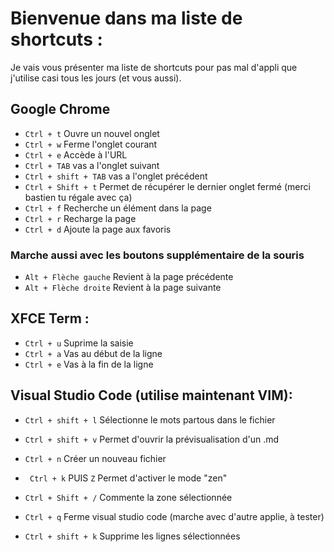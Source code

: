 # Bienvenue dans ma liste de shortcuts :

Je vais vous présenter ma liste de shortcuts pour pas mal d'appli que j'utilise casi tous les jours (et vous aussi).

## Google Chrome

- `Ctrl + t` Ouvre un nouvel onglet
- `Ctrl + w` Ferme l'onglet courant
- `Ctrl + e` Accède à l'URL
- `Ctrl + TAB` vas a l'onglet suivant
- `Ctrl + shift + TAB` vas a l'onglet précédent
- `Ctrl + Shift + t` Permet de récupérer le dernier onglet fermé (merci bastien tu régale avec ça)
- `Ctrl + f` Recherche un élément dans la page
- `Ctrl + r` Recharge la page
- `Ctrl + d` Ajoute la page aux favoris
### Marche aussi avec les boutons supplémentaire de la souris
- `Alt + Flèche gauche` Revient à la page précédente
- `Alt + Flèche droite` Revient à la page suivante

## XFCE Term :
- `Ctrl + u` Suprime la saisie
- `Ctrl + a` Vas au début de la ligne
- `Ctrl + e` Vas à la fin de la ligne


## Visual Studio Code (utilise maintenant VIM):

- `Ctrl + shift + l` Sélectionne le mots partous dans le fichier

-  `Ctrl + shift + v` Permet d'ouvrir la prévisualisation d'un .md
- `Ctrl + n` Créer un nouveau fichier

-  ` Ctrl + k` PUIS `Z` Permet d'activer le mode "zen"

- `Ctrl + Shift + /` Commente la zone sélectionnée

- `Ctrl + q` Ferme visual studio code (marche avec d'autre applie, à tester)

- `Ctrl + shift + k` Supprime les lignes sélectionnées


